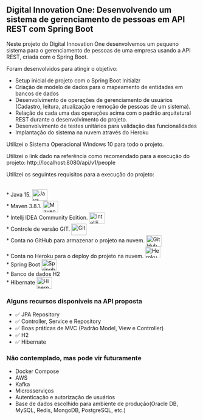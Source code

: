 ## Digital Innovation One: Desenvolvendo um sistema de gerenciamento de pessoas em API REST com Spring Boot

Neste projeto do Digital Innovation One desenvolvemos um pequeno sistema para o gerenciamento de pessoas de uma empresa usando a API REST, criada com o Spring Boot.

Foram desenvolvidos para atingir o objetivo:

* Setup inicial de projeto com o Spring Boot Initialzr
* Criação de modelo de dados para o mapeamento de entidades em bancos de dados
* Desenvolvimento de operações de gerenciamento de usuários (Cadastro, leitura, atualização e remoção de pessoas de um sistema).
* Relação de cada uma das operações acima com o padrão arquitetural REST durante o desenvolvimento do projeto.
* Desenvolvimento de testes unitários para validação das funcionalidades
* Implantação do sistema na nuvem através do Heroku

Utilizei o Sistema Operacional Windows 10 para todo o projeto.

Utilizei o link dado na referência como recomendado para a execução do projeto: http://localhost:8080/api/v1/people

Utilizei os seguintes requisitos para a execução do projeto:

<div><br>
  * Java 15. <img align="center" alt="Java" height="30" width="40" src="https://cdn.jsdelivr.net/gh/devicons/devicon/icons/java/java-original-wordmark.svg"><br>
  * Maven 3.8.1. <img align="center" alt="Maven" height="30" width="40" src="https://cdn.jsdelivr.net/gh/devicons/devicon@latest/icons/maven/maven-original-wordmark.svg"><br>
  * Intellj IDEA Community Edition. <img align="center" alt="Intellij" height="30" width="40" src="https://cdn.jsdelivr.net/gh/devicons/devicon/icons/intellij/intellij-original.svg"><br>
  * Controle de versão GIT. <img align="center" alt="Git" height="30" width="40" src="https://cdn.jsdelivr.net/gh/devicons/devicon@latest/icons/git/git-original-wordmark.svg"><br>
  * Conta no GitHub para armazenar o projeto na nuvem. <img align="center" alt="GitHub" height="30" width="40" src="https://cdn.jsdelivr.net/gh/devicons/devicon@latest/icons/github/github-original.svg"><br>
  * Conta no Heroku para o deploy do projeto na nuvem. <img aligh="center" alt="Heroku" height="30" width="40" src="https://cdn.jsdelivr.net/gh/devicons/devicon@latest/icons/heroku/heroku-original.svg"><br>
  * Spring Boot <img align="center" alt="Springboot" height="30" width="40" src="https://cdn.jsdelivr.net/gh/devicons/devicon/icons/spring/spring-original.svg"><br>
  * Banco de dados H2 <br>
  * Hibernate <img align="center" alt="Hibernate" height="30" width="40" src="https://cdn.jsdelivr.net/gh/devicons/devicon@latest/icons/hibernate/hibernate-original.svg"><br>
</div>

### Alguns recursos disponíveis na API proposta

  * ✅ JPA Repository
  * ✅ Controller, Service e Repository
  * ✅ Boas práticas de MVC (Padrão Model, View e Controller)
  * ✅ H2
  * ✅ Hibernate

### Não contemplado, mas pode vir futuramente

 * Docker Compose
 * AWS
 * Kafka
 * Microsserviços
 * Autenticação e autorização de usuários 
 * Base de dados escolhido para ambiente de produção(Oracle DB, MySQL, Redis, MongoDB, PostgreSQL, etc.)
